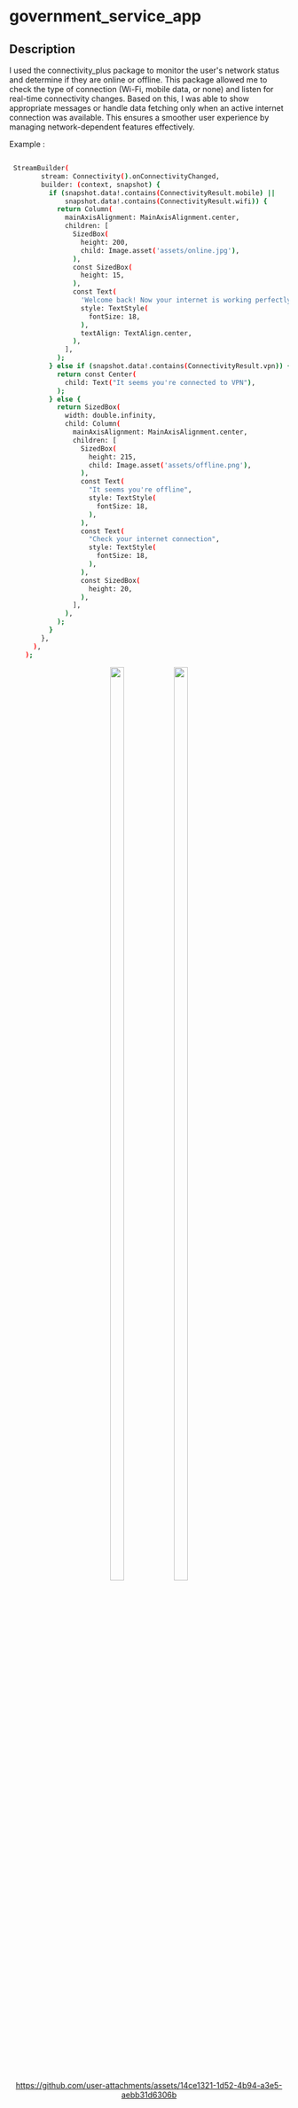 # government_service_app

## Description

I used the connectivity_plus package to monitor the user's network status and determine if they are online or offline. This package allowed me to check the type of connection (Wi-Fi, mobile data, or none) and listen for real-time connectivity changes. Based on this, I was able to show appropriate messages or handle data fetching only when an active internet connection was available. This ensures a smoother user experience by managing network-dependent features effectively.

Example :

```bash

 StreamBuilder(
        stream: Connectivity().onConnectivityChanged,
        builder: (context, snapshot) {
          if (snapshot.data!.contains(ConnectivityResult.mobile) ||
              snapshot.data!.contains(ConnectivityResult.wifi)) {
            return Column(
              mainAxisAlignment: MainAxisAlignment.center,
              children: [
                SizedBox(
                  height: 200,
                  child: Image.asset('assets/online.jpg'),
                ),
                const SizedBox(
                  height: 15,
                ),
                const Text(
                  'Welcome back! Now your internet is working perfectly',
                  style: TextStyle(
                    fontSize: 18,
                  ),
                  textAlign: TextAlign.center,
                ),
              ],
            );
          } else if (snapshot.data!.contains(ConnectivityResult.vpn)) {
            return const Center(
              child: Text("It seems you're connected to VPN"),
            );
          } else {
            return SizedBox(
              width: double.infinity,
              child: Column(
                mainAxisAlignment: MainAxisAlignment.center,
                children: [
                  SizedBox(
                    height: 215,
                    child: Image.asset('assets/offline.png'),
                  ),
                  const Text(
                    "It seems you're offline",
                    style: TextStyle(
                      fontSize: 18,
                    ),
                  ),
                  const Text(
                    "Check your internet connection",
                    style: TextStyle(
                      fontSize: 18,
                    ),
                  ),
                  const SizedBox(
                    height: 20,
                  ),
                ],
              ),
            );
          }
        },
      ),
    );

```
<div align ="center">
  
<img src ="https://github.com/user-attachments/assets/3149d8ae-3081-4ea0-965f-e17d0f804cc3" height=65% width=22%>

<img src="https://github.com/user-attachments/assets/acf72e3a-3e47-47b8-9212-a0363e8ff7fe" height=65% width=22%>  

https://github.com/user-attachments/assets/14ce1321-1d52-4b94-a3e5-aebb31d6306b
  
</div>




